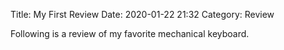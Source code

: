 Title: My First Review
Date: 2020-01-22 21:32
Category: Review

Following is a review of my favorite mechanical keyboard.